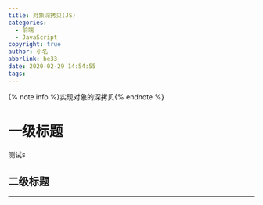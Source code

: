 ```yaml
---
title: 对象深拷贝(JS)
categories:
  - 前端
  - JavaScript
copyright: true
author: 小名
abbrlink: be33
date: 2020-02-29 14:54:55
tags:
---
```


{% note info %}实现对象的深拷贝{% endnote %}

<!-- more -->

# 一级标题
测试s
## 二级标题

---
